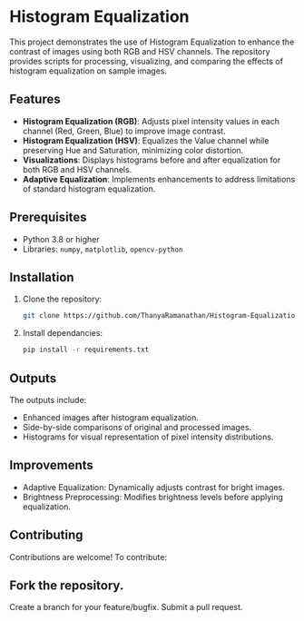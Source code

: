 # Histogram Equalization

This project demonstrates the use of Histogram Equalization to enhance the contrast of images using both RGB and HSV channels. The repository provides scripts for processing, visualizing, and comparing the effects of histogram equalization on sample images.

## Features

- **Histogram Equalization (RGB)**: Adjusts pixel intensity values in each channel (Red, Green, Blue) to improve image contrast.
- **Histogram Equalization (HSV)**: Equalizes the Value channel while preserving Hue and Saturation, minimizing color distortion.
- **Visualizations**: Displays histograms before and after equalization for both RGB and HSV channels.
- **Adaptive Equalization**: Implements enhancements to address limitations of standard histogram equalization.

## Prerequisites

- Python 3.8 or higher
- Libraries: `numpy`, `matplotlib`, `opencv-python`

## Installation

1. Clone the repository:
   ```bash
   git clone https://github.com/ThanyaRamanathan/Histogram-Equalization.git
2. Install dependancies:
   ```bash
   pip install -r requirements.txt

## Outputs
The outputs include:
- Enhanced images after histogram equalization.
- Side-by-side comparisons of original and processed images.
- Histograms for visual representation of pixel intensity distributions.

## Improvements
- Adaptive Equalization: Dynamically adjusts contrast for bright images.
- Brightness Preprocessing: Modifies brightness levels before applying equalization.

## Contributing
Contributions are welcome! To contribute:

## Fork the repository.
Create a branch for your feature/bugfix.
Submit a pull request.
